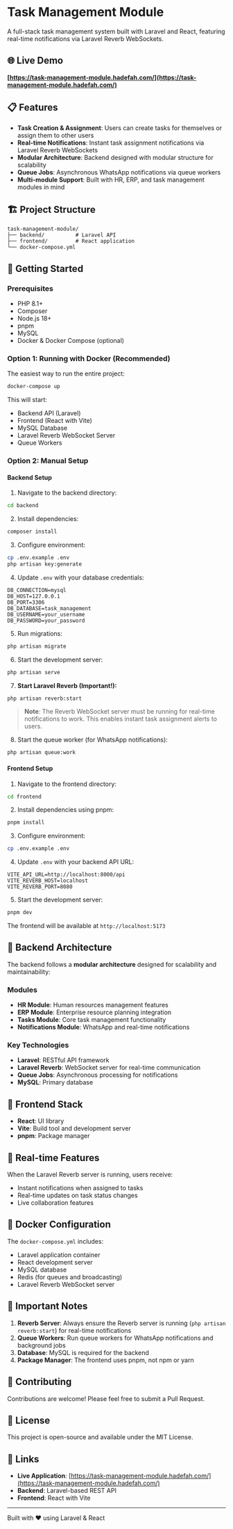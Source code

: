 # Task Management Module

A full-stack task management system built with Laravel and React, featuring real-time notifications via Laravel Reverb WebSockets.

## 🌐 Live Demo

**[https://task-management-module.hadefah.com/](https://task-management-module.hadefah.com/)**

## 📋 Features

- **Task Creation & Assignment**: Users can create tasks for themselves or assign them to other users
- **Real-time Notifications**: Instant task assignment notifications via Laravel Reverb WebSockets
- **Modular Architecture**: Backend designed with modular structure for scalability
- **Queue Jobs**: Asynchronous WhatsApp notifications via queue workers
- **Multi-module Support**: Built with HR, ERP, and task management modules in mind

## 🏗️ Project Structure

```
task-management-module/
├── backend/          # Laravel API
├── frontend/         # React application
└── docker-compose.yml
```

## 🚀 Getting Started

### Prerequisites

- PHP 8.1+
- Composer
- Node.js 18+
- pnpm
- MySQL
- Docker & Docker Compose (optional)

### Option 1: Running with Docker (Recommended)

The easiest way to run the entire project:

```bash
docker-compose up
```

This will start:
- Backend API (Laravel)
- Frontend (React with Vite)
- MySQL Database
- Laravel Reverb WebSocket Server
- Queue Workers

### Option 2: Manual Setup

#### Backend Setup

1. Navigate to the backend directory:
```bash
cd backend
```

2. Install dependencies:
```bash
composer install
```

3. Configure environment:
```bash
cp .env.example .env
php artisan key:generate
```

4. Update `.env` with your database credentials:
```env
DB_CONNECTION=mysql
DB_HOST=127.0.0.1
DB_PORT=3306
DB_DATABASE=task_management
DB_USERNAME=your_username
DB_PASSWORD=your_password
```

5. Run migrations:
```bash
php artisan migrate
```

6. Start the development server:
```bash
php artisan serve
```

7. **Start Laravel Reverb (Important!):**
```bash
php artisan reverb:start
```
> **Note**: The Reverb WebSocket server must be running for real-time notifications to work. This enables instant task assignment alerts to users.

8. Start the queue worker (for WhatsApp notifications):
```bash
php artisan queue:work
```

#### Frontend Setup

1. Navigate to the frontend directory:
```bash
cd frontend
```

2. Install dependencies using pnpm:
```bash
pnpm install
```

3. Configure environment:
```bash
cp .env.example .env
```

4. Update `.env` with your backend API URL:
```env
VITE_API_URL=http://localhost:8000/api
VITE_REVERB_HOST=localhost
VITE_REVERB_PORT=8080
```

5. Start the development server:
```bash
pnpm dev
```

The frontend will be available at `http://localhost:5173`

## 🔧 Backend Architecture

The backend follows a **modular architecture** designed for scalability and maintainability:

### Modules
- **HR Module**: Human resources management features
- **ERP Module**: Enterprise resource planning integration
- **Tasks Module**: Core task management functionality
- **Notifications Module**: WhatsApp and real-time notifications

### Key Technologies
- **Laravel**: RESTful API framework
- **Laravel Reverb**: WebSocket server for real-time communication
- **Queue Jobs**: Asynchronous processing for notifications
- **MySQL**: Primary database

## 🎨 Frontend Stack

- **React**: UI library
- **Vite**: Build tool and development server
- **pnpm**: Package manager

## 📡 Real-time Features

When the Laravel Reverb server is running, users receive:
- Instant notifications when assigned to tasks
- Real-time updates on task status changes
- Live collaboration features

## 🐳 Docker Configuration

The `docker-compose.yml` includes:
- Laravel application container
- React development server
- MySQL database
- Redis (for queues and broadcasting)
- Laravel Reverb WebSocket server

## 📝 Important Notes

1. **Reverb Server**: Always ensure the Reverb server is running (`php artisan reverb:start`) for real-time notifications
2. **Queue Workers**: Run queue workers for WhatsApp notifications and background jobs
3. **Database**: MySQL is required for the backend
4. **Package Manager**: The frontend uses pnpm, not npm or yarn

## 🤝 Contributing

Contributions are welcome! Please feel free to submit a Pull Request.

## 📄 License

This project is open-source and available under the MIT License.

## 🔗 Links

- **Live Application**: [https://task-management-module.hadefah.com/](https://task-management-module.hadefah.com/)
- **Backend**: Laravel-based REST API
- **Frontend**: React with Vite

---

Built with ❤️ using Laravel & React
